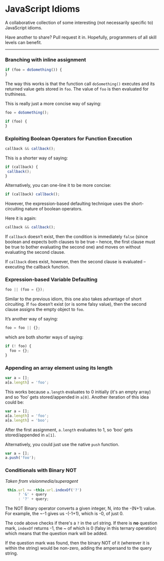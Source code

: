 JavaScript Idioms
=========

A collaborative collection of some interesting (not necessarily specific to) JavaScript idioms.

Have another to share? Pull request it in. Hopefully, programmers of all skill levels can benefit.

---

### Branching with inline assignment

```javascript
if (foo = doSomething()) {
}
```

The way this works is that the function call `doSomething()` executes and
its returned value gets stored in `foo`.
The value of `foo` is then evaluated for truthiness.

This is really just a more concise way of saying:

```javascript
foo = doSomething();

if (foo) {
}
```

### Exploiting Boolean Operators for Function Execution

```javascript
callback && callback();
```

This is a shorter way of saying:

```javascript
if (callback) {
 callback();
}
```

Alternatively, you can one-line it to be more concise:

```javascript
if (callback) callback();
```

However, the expression-based defaulting technique uses the short-circuiting nature of boolean operators.

Here it is again:

```javascript
callback && callback();
```

If `callback` doesn’t exist, then the condition is immediately `false`
(since boolean and expects both clauses to be true – hence, the first clause must
be true to bother evaluating the second one) and moves on without evaluating the second clause.

If `callback` does exist, however, then the second clause is
evaluated – executing the callback function.

### Expression-based Variable Defaulting

```javascript
foo || (foo = {});
```

Similar to the previous idiom, this one also takes advantage of short circuiting.
If `foo` doesn’t exist (or is some falsy value), then the second clause assigns the empty object to `foo`.

It’s another way of saying:

```javascript
foo = foo || {};
```

which are both shorter ways of saying:

```javascript
if (! foo) {
  foo = {};
}
```

### Appending an array element using its length

```javascript
var a = [];
a[a.length] = 'foo';
```

This works because `a.length` evaluates to 0 initially (it's an empty array) and
so ‘foo’ gets stored/appended in `a[0]`. Another iteration of this idea could be:

```javascript
var a = [];
a[a.length] = 'foo';
a[a.length] = 'boo';
```

After the first assignment, `a.length` evaluates to 1, so ‘boo’ gets stored/appended in `a[1]`.

Alternatively, you could just use the native `push` function.

```javascript
var a = [];
a.push('foo');
```


### Conditionals with Binary NOT

*Taken from visionmedia/superagent*

```javascript
 this.url += ~this.url.indexOf('?')
      ? '&' + query
      : '?' + query;
```

The NOT Binary operator converts a given integer, N, into the -(N+1) value.
For example, the ~-1 gives us -(-1+1), which is -0, of just 0.

The code above checks if there's a `?` in the url string. If there is **no**
question mark, `indexOf` returns -1, the ~ of which is 0 (falsy in this
ternary operation) which means that the question mark will be added.

If the question mark was found, then the binary NOT of it (wherever it is
within the string) would be non-zero, adding the ampersand to the query string.
